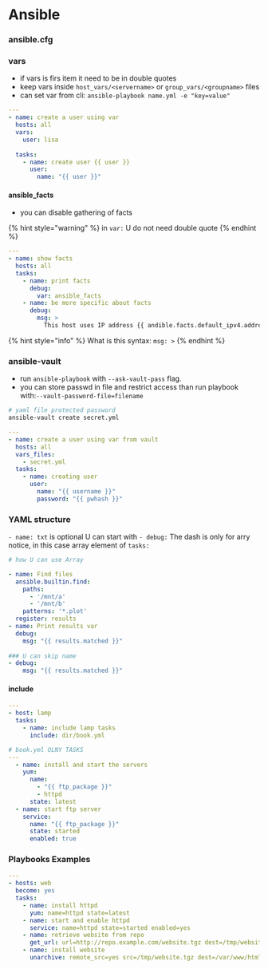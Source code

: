 # Ansible

### ansible.cfg

### vars

* if vars is firs item it need to be in double quotes
* keep vars inside `host_vars/<servername>` or `group_vars/<groupname>` files
* can set var from cli: `ansible-playbook name.yml -e "key=value"`

```yaml
---
- name: create a user using var
  hosts: all
  vars:
    user: lisa
  
  tasks:
    - name: create user {{ user }}
      user:
        name: "{{ user }}"
```

#### ansible\_facts

* you can disable gathering of facts

{% hint style="warning" %}
in `var:` U do not need double quote
{% endhint %}

```yaml
---
- name: show facts
  hosts: all
  tasks:
    - name: print facts
      debug:
        var: ansible_facts
    - name: be more specific about facts
      debug:
        msg: >
          This host uses IP address {{ andible.facts.default_ipv4.address }}
```

{% hint style="info" %}
What is this syntax: `msg: >` 
{% endhint %}

### ansible-vault

* run `ansible-playbook` with `--ask-vault-pass` flag.
* you can store passwd in file and restrict access than run playbook with:`--vault-password-file=filename`

```bash
# yaml file protected password
ansible-vault create secret.yml
```

```yaml
---
- name: create a user using var from vault
  hosts: all
  vars_files:
    - secret.yml
  tasks:
    - name: creating user
      user:
        name: "{{ username }}"
        password: "{{ pwhash }}"
```

### YAML structure

`- name: txt` is optional U can start with `- debug:` The dash is only for arry notice, in this case array element of `tasks:` 

```yaml
# how U can use Array

- name: Find files
  ansible.builtin.find:
    paths:
      - '/mnt/a'
      - '/mnt/b'
    patterns: '*.plot'
  register: results
- name: Print results var
  debug:
    msg: "{{ results.matched }}"
    
### U can skip name
- debug:
    msg: "{{ results.matched }}"
```

#### include

```yaml
---
- host: lamp
  tasks:
    - name: include lamp tasks
      include: dir/book.yml
```

```yaml
# book.yml OLNY TASKS
---
  - name: install and start the servers
    yum:
      name:
        - "{{ ftp_package }}"
        - httpd
      state: latest
  - name: start ftp server
    service:
      name: "{{ ftp_package }}"
      state: started
      enabled: true
```

### Playbooks Examples

```yaml
---
- hosts: web
  become: yes
  tasks:
    - name: install httpd
      yum: name=httpd state=latest
    - name: start and enable httpd
      service: name=httpd state=started enabled=yes
    - name: retrieve website from repo
      get_url: url=http://repo.example.com/website.tgz dest=/tmp/website.tgz
    - name: install website
      unarchive: remote_src=yes src=/tmp/website.tgz dest=/var/www/html/
```



